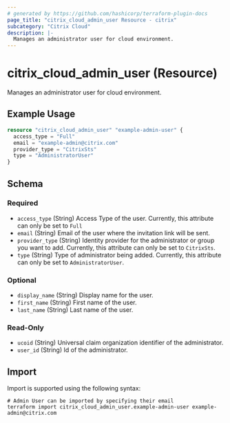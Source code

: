 ```yaml
---
# generated by https://github.com/hashicorp/terraform-plugin-docs
page_title: "citrix_cloud_admin_user Resource - citrix"
subcategory: "Citrix Cloud"
description: |-
  Manages an administrator user for cloud environment.
---
```


# citrix_cloud_admin_user (Resource)

Manages an administrator user for cloud environment.

## Example Usage

```terraform
resource "citrix_cloud_admin_user" "example-admin-user" {
  access_type = "Full"
  email = "example-admin@citrix.com"
  provider_type = "CitrixSts"
  type = "AdministratorUser"
}
```

<!-- schema generated by tfplugindocs -->
## Schema

### Required

- `access_type` (String) Access Type of the user. Currently, this attribute can only be set to `Full`
- `email` (String) Email of the user where the invitation link will be sent.
- `provider_type` (String) Identity provider for the administrator or group you want to add. Currently, this attribute can only be set to `CitrixSts`.
- `type` (String) Type of administrator being added. Currently, this attribute can only be set to `AdministratorUser`.

### Optional

- `display_name` (String) Display name for the user.
- `first_name` (String) First name of the user.
- `last_name` (String) Last name of the user.

### Read-Only

- `ucoid` (String) Universal claim organization identifier of the administrator.
- `user_id` (String) Id of the administrator.

## Import

Import is supported using the following syntax:

```shell
# Admin User can be imported by specifying their email
terraform import citrix_cloud_admin_user.example-admin-user example-admin@citrix.com
```